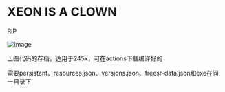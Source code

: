 # XEON IS A CLOWN
RIP

![image](https://github.com/user-attachments/assets/5310f046-314c-4ef8-8d2e-90faaad0cf37)

上图代码的存档，适用于245x，可在actions下载编译好的

需要persistent、resources.json、versions.json、freesr-data.json和exe在同一目录下
